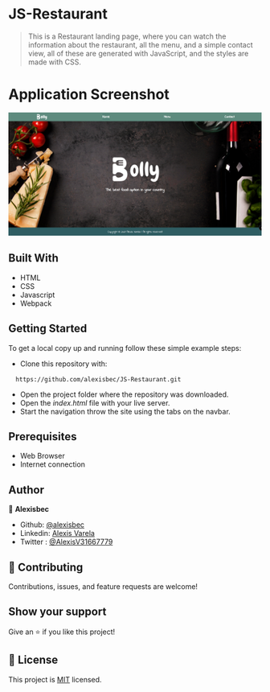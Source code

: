 # JS-Restaurant

> This is a Restaurant landing page, where you can watch the information about the restaurant, all the menu, and a simple contact view, all of these are generated with JavaScript, and the styles are made with CSS.

# Application Screenshot
![screenshot of JS Restaurant Page](app_screenshot.png)

## Built With

- HTML
- CSS
- Javascript
- Webpack


## Getting Started

To get a local copy up and running follow these simple example steps:

- Clone this repository with:
```
  https://github.com/alexisbec/JS-Restaurant.git
```
- Open the project folder where the repository was downloaded.
- Open the *index.html* file with your live server.
- Start the navigation throw the site using the tabs on the navbar.

## Prerequisites

- Web Browser
- Internet connection

## Author

👤 **Alexisbec**
- Github: [@alexisbec](https://github.com/alexisbec)
- Linkedin: [Alexis Varela](www.linkedin.com/in/alexbec)
- Twitter : [@AlexisV31667779](https://twitter.com/AlexisV31667779)


## 🤝 Contributing

Contributions, issues, and feature requests are welcome!

## Show your support

Give an ⭐️ if you like this project!

## 📝 License

This project is [MIT](https://github.com/alexisbec/JS-Restaurant/blob/development/LICENSE) licensed.
